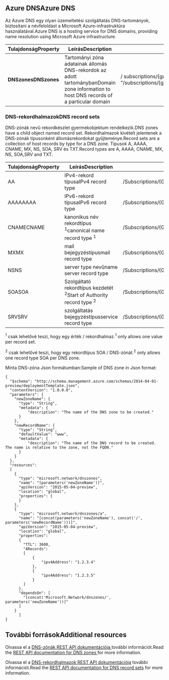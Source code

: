 ## <a name="azure-dns"></a><span data-ttu-id="c55a9-101">Azure DNS</span><span class="sxs-lookup"><span data-stu-id="c55a9-101">Azure DNS</span></span>
<span data-ttu-id="c55a9-102">Az Azure DNS egy olyan üzemeltetési szolgáltatás DNS-tartományok, biztosítani a névfeloldást a Microsoft Azure-infrastruktúra használatával.</span><span class="sxs-lookup"><span data-stu-id="c55a9-102">Azure DNS is a hosting service for DNS domains, providing name resolution using Microsoft Azure infrastructure.</span></span>

| <span data-ttu-id="c55a9-103">Tulajdonság</span><span class="sxs-lookup"><span data-stu-id="c55a9-103">Property</span></span> | <span data-ttu-id="c55a9-104">Leírás</span><span class="sxs-lookup"><span data-stu-id="c55a9-104">Description</span></span> | <span data-ttu-id="c55a9-105">A minta értéke</span><span class="sxs-lookup"><span data-stu-id="c55a9-105">Sample Value</span></span> |
| --- | --- | --- |
| <span data-ttu-id="c55a9-106">**DNSzones**</span><span class="sxs-lookup"><span data-stu-id="c55a9-106">**DNSzones**</span></span> |<span data-ttu-id="c55a9-107">Tartományi zóna adatainak állomás DNS-rekordok az adott tartományban</span><span class="sxs-lookup"><span data-stu-id="c55a9-107">Domain zone information to host DNS records of a particular domain</span></span> |<span data-ttu-id="c55a9-108">/ subscriptions/{guid}/.../providers/Microsoft.Network/dnszones/contoso.com "</span><span class="sxs-lookup"><span data-stu-id="c55a9-108">/subscriptions/{guid}/.../providers/Microsoft.Network/dnszones/contoso.com"</span></span> |

### <a name="dns-record-sets"></a><span data-ttu-id="c55a9-109">DNS-rekordhalmazok</span><span class="sxs-lookup"><span data-stu-id="c55a9-109">DNS record sets</span></span>
<span data-ttu-id="c55a9-110">DNS-zónák nevű rekordkészlet gyermekobjektum rendelkezik.</span><span class="sxs-lookup"><span data-stu-id="c55a9-110">DNS zones have a child object named record set.</span></span> <span data-ttu-id="c55a9-111">Rekordhalmazok kivételt jelentenek a DNS-zónák típusonként állomásrekordokat gyűjteménye.</span><span class="sxs-lookup"><span data-stu-id="c55a9-111">Record sets are a collection of host records by type for a DNS zone.</span></span> <span data-ttu-id="c55a9-112">Típusok A, AAAA, CNAME, MX, NS, SOA, SRV és TXT.</span><span class="sxs-lookup"><span data-stu-id="c55a9-112">Record types are A, AAAA, CNAME, MX, NS, SOA,SRV and TXT.</span></span>

| <span data-ttu-id="c55a9-113">Tulajdonság</span><span class="sxs-lookup"><span data-stu-id="c55a9-113">Property</span></span> | <span data-ttu-id="c55a9-114">Leírás</span><span class="sxs-lookup"><span data-stu-id="c55a9-114">Description</span></span> | <span data-ttu-id="c55a9-115">Mintaérték</span><span class="sxs-lookup"><span data-stu-id="c55a9-115">Sample value</span></span> |
| --- | --- | --- |
| <span data-ttu-id="c55a9-116">A</span><span class="sxs-lookup"><span data-stu-id="c55a9-116">A</span></span> |<span data-ttu-id="c55a9-117">IPv4-rekord típusa</span><span class="sxs-lookup"><span data-stu-id="c55a9-117">IPv4 record type</span></span> |<span data-ttu-id="c55a9-118">/Subscriptions/{GUID}/.../Providers/Microsoft.Network/dnszones/contoso.com/A/www</span><span class="sxs-lookup"><span data-stu-id="c55a9-118">/subscriptions/{guid}/.../providers/Microsoft.Network/dnszones/contoso.com/A/www</span></span> |
| <span data-ttu-id="c55a9-119">AAAA</span><span class="sxs-lookup"><span data-stu-id="c55a9-119">AAAA</span></span> |<span data-ttu-id="c55a9-120">IPv6-rekord típusa</span><span class="sxs-lookup"><span data-stu-id="c55a9-120">IPv6 record type</span></span> |<span data-ttu-id="c55a9-121">/Subscriptions/{GUID}/.../Providers/Microsoft.Network/dnszones/contoso.com/AAAA/hostrecord</span><span class="sxs-lookup"><span data-stu-id="c55a9-121">/subscriptions/{guid}/.../providers/Microsoft.Network/dnszones/contoso.com/AAAA/hostrecord</span></span> |
| <span data-ttu-id="c55a9-122">CNAME</span><span class="sxs-lookup"><span data-stu-id="c55a9-122">CNAME</span></span> |<span data-ttu-id="c55a9-123">kanonikus név rekordtípus <sup>1</sup></span><span class="sxs-lookup"><span data-stu-id="c55a9-123">canonical name record type <sup>1</sup></span></span> |<span data-ttu-id="c55a9-124">/Subscriptions/{GUID}/.../Providers/Microsoft.Network/dnszones/contoso.com/CNAME/www</span><span class="sxs-lookup"><span data-stu-id="c55a9-124">/subscriptions/{guid}/.../providers/Microsoft.Network/dnszones/contoso.com/CNAME/www</span></span> |
| <span data-ttu-id="c55a9-125">MX</span><span class="sxs-lookup"><span data-stu-id="c55a9-125">MX</span></span> |<span data-ttu-id="c55a9-126">mail bejegyzéstípus</span><span class="sxs-lookup"><span data-stu-id="c55a9-126">mail record type</span></span> |<span data-ttu-id="c55a9-127">/Subscriptions/{GUID}/.../Providers/Microsoft.Network/dnszones/contoso.com/MX/mail</span><span class="sxs-lookup"><span data-stu-id="c55a9-127">/subscriptions/{guid}/.../providers/Microsoft.Network/dnszones/contoso.com/MX/mail</span></span> |
| <span data-ttu-id="c55a9-128">NS</span><span class="sxs-lookup"><span data-stu-id="c55a9-128">NS</span></span> |<span data-ttu-id="c55a9-129">server type nevű</span><span class="sxs-lookup"><span data-stu-id="c55a9-129">name server record type</span></span> |<span data-ttu-id="c55a9-130">/Subscriptions/{GUID}/.../Providers/Microsoft.Network/dnszones/contoso.com/NS/</span><span class="sxs-lookup"><span data-stu-id="c55a9-130">/subscriptions/{guid}/.../providers/Microsoft.Network/dnszones/contoso.com/NS/</span></span> |
| <span data-ttu-id="c55a9-131">SOA</span><span class="sxs-lookup"><span data-stu-id="c55a9-131">SOA</span></span> |<span data-ttu-id="c55a9-132">Szolgáltató rekordtípus kezdetét <sup>2</sup></span><span class="sxs-lookup"><span data-stu-id="c55a9-132">Start of Authority record type <sup>2</sup></span></span> |<span data-ttu-id="c55a9-133">/Subscriptions/{GUID}/.../Providers/Microsoft.Network/dnszones/contoso.com/SOA</span><span class="sxs-lookup"><span data-stu-id="c55a9-133">/subscriptions/{guid}/.../providers/Microsoft.Network/dnszones/contoso.com/SOA</span></span> |
| <span data-ttu-id="c55a9-134">SRV</span><span class="sxs-lookup"><span data-stu-id="c55a9-134">SRV</span></span> |<span data-ttu-id="c55a9-135">szolgáltatás bejegyzéstípus</span><span class="sxs-lookup"><span data-stu-id="c55a9-135">service record type</span></span> |<span data-ttu-id="c55a9-136">/Subscriptions/{GUID}/.../Providers/Microsoft.Network/dnszones/contoso.com/SRV</span><span class="sxs-lookup"><span data-stu-id="c55a9-136">/subscriptions/{guid}/.../providers/Microsoft.Network/dnszones/contoso.com/SRV</span></span> |

<span data-ttu-id="c55a9-137"><sup>1</sup> csak lehetővé teszi, hogy egy érték / rekordhalmaz.</span><span class="sxs-lookup"><span data-stu-id="c55a9-137"><sup>1</sup> only allows one value per record set.</span></span>

<span data-ttu-id="c55a9-138"><sup>2</sup> csak lehetővé teszi, hogy egy rekordtípus SOA / DNS-zónát.</span><span class="sxs-lookup"><span data-stu-id="c55a9-138"><sup>2</sup> only allows one record type SOA per DNS zone.</span></span> 

<span data-ttu-id="c55a9-139">Minta DNS-zóna Json formátumban:</span><span class="sxs-lookup"><span data-stu-id="c55a9-139">Sample of DNS zone in Json format:</span></span>

    {
      "$schema": "http://schema.management.azure.com/schemas/2014-04-01-preview/deploymentTemplate.json",
      "contentVersion": "1.0.0.0",
      "parameters": {
        "newZoneName": {
          "type": "String",
          "metadata": {
              "description": "The name of the DNS zone to be created."
          }
        },
        "newRecordName": {
          "type": "String",
          "defaultValue": "www",
          "metadata": {
              "description": "The name of the DNS record to be created.  The name is relative to the zone, not the FQDN."
          }
        }
      },
      "resources": 
      [
        {
          "type": "microsoft.network/dnszones",
          "name": "[parameters('newZoneName')]",
          "apiVersion": "2015-05-04-preview",
          "location": "global",
          "properties": {
          }
        },
        {
          "type": "microsoft.network/dnszones/a",
          "name": "[concat(parameters('newZoneName'), concat('/', parameters('newRecordName')))]",
          "apiVersion": "2015-05-04-preview",
          "location": "global",
          "properties": 
          {
            "TTL": 3600,
            "ARecords": 
            [
                {
                    "ipv4Address": "1.2.3.4"
                },
                {
                    "ipv4Address": "1.2.3.5"
                }
            ]
          },
          "dependsOn": [
            "[concat('Microsoft.Network/dnszones/', parameters('newZoneName'))]"
          ]
        }
          ]
    }

## <a name="additional-resources"></a><span data-ttu-id="c55a9-140">További források</span><span class="sxs-lookup"><span data-stu-id="c55a9-140">Additional resources</span></span>
<span data-ttu-id="c55a9-141">Olvassa el a [DNS-zónák REST API dokumentációja ](https://msdn.microsoft.com/library/azure/mt130626.aspx) további információt.</span><span class="sxs-lookup"><span data-stu-id="c55a9-141">Read the [REST API documentation for DNS zones ](https://msdn.microsoft.com/library/azure/mt130626.aspx) for more information.</span></span>

<span data-ttu-id="c55a9-142">Olvassa el a [DNS-rekordhalmazok REST API dokumentációja](https://msdn.microsoft.com/library/azure/mt130627.aspx) további információt.</span><span class="sxs-lookup"><span data-stu-id="c55a9-142">Read the [REST API documentation for DNS record sets](https://msdn.microsoft.com/library/azure/mt130627.aspx) for more information.</span></span>

